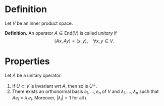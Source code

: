 # Definition
Let $V$ be an inner product space.

**Definition.** An operator $A\in\text{End}(V)$ is called *unitary* if $$\langle Ax,Ay\rangle=\langle x,y\rangle,\quad\forall x,y\in V.$$

# Properties
Let $A$ be a unitary operator.

1. If $U\subset V$ is invariant wrt $A$, then so is $U^\perp$.
2. There exists an orthonormal basis $e_1,\dots,e_n$ of $V$ and $\lambda_1,\dots,\lambda_n$ such that $Ae_i=\lambda_ie_i$. Moreover, $|\lambda_i|=1$ for all $i$.